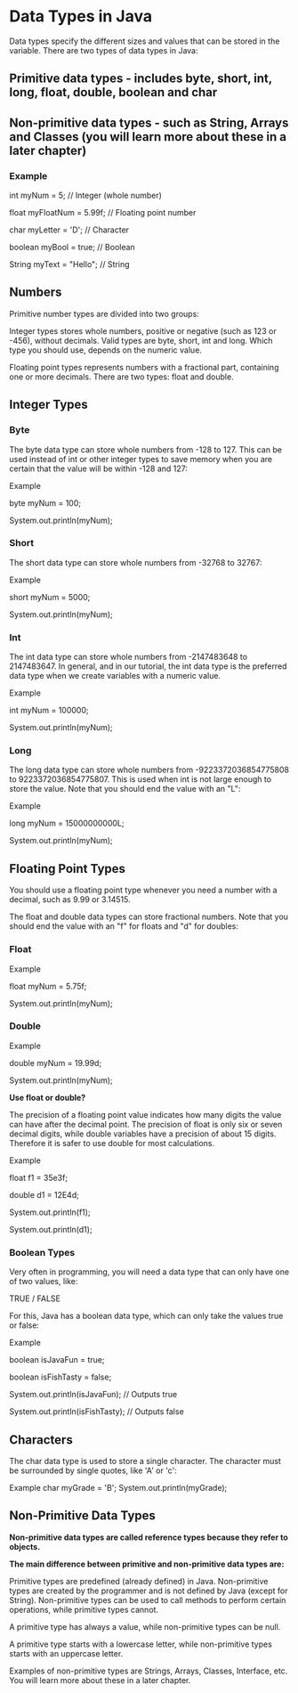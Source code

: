 # Data Types in Java
   Data types specify the different sizes and values that can be stored in the variable. 
   There are two types of data types in Java:

## Primitive data types - includes byte, short, int, long, float, double, boolean and char

## Non-primitive data types - such as String, Arrays and Classes (you will learn more about these in a later chapter)
### Example

int myNum = 5;               // Integer (whole number)

float myFloatNum = 5.99f;    // Floating point number

char myLetter = 'D';         // Character

boolean myBool = true;       // Boolean

String myText = "Hello";     // String

## Numbers

Primitive number types are divided into two groups:

Integer types stores whole numbers, positive or negative (such as 123 or -456), without decimals. Valid types are byte, short, int and long. Which type you should use, depends on the numeric value.

Floating point types represents numbers with a fractional part, containing one or more decimals.
There are two types: float and double.

## Integer Types

### Byte

The byte data type can store whole numbers from -128 to 127. This can be used instead of int or other integer types to save memory when you are certain that the value will be within -128 and 127:

Example

byte myNum = 100;

System.out.println(myNum);

### Short

The short data type can store whole numbers from -32768 to 32767:

Example

short myNum = 5000;

System.out.println(myNum);

### Int

The int data type can store whole numbers from -2147483648 to 2147483647. In general, and in our tutorial, the int data type is the preferred data type when we create variables with a numeric value.

Example

int myNum = 100000;

System.out.println(myNum);

### Long

The long data type can store whole numbers from -9223372036854775808 to 9223372036854775807. This is used when int is not large enough to store the value. Note that you should end the value with an "L":

Example

long myNum = 15000000000L;

System.out.println(myNum);

## Floating Point Types

You should use a floating point type whenever you need a number with a decimal, such as 9.99 or 3.14515.

The float and double data types can store fractional numbers. Note that you should end the value with an "f" for floats and "d" for doubles:

### Float

Example

float myNum = 5.75f;

System.out.println(myNum);

### Double

Example

double myNum = 19.99d;

System.out.println(myNum);

**Use float or double?** 

The precision of a floating point value indicates how many digits the value can have after the decimal point. The precision of float is only six or seven decimal digits, while double variables have a precision of about 15 digits. 
Therefore it is safer to use double for most calculations.

Example

float f1 = 35e3f;

double d1 = 12E4d;

System.out.println(f1);

System.out.println(d1);

### Boolean Types

Very often in programming, you will need a data type that can only have one of two values, like:


TRUE / FALSE

For this, Java has a boolean data type, which can only take the values true or false:

Example

boolean isJavaFun = true;

boolean isFishTasty = false;

System.out.println(isJavaFun);     // Outputs true

System.out.println(isFishTasty);   // Outputs false

## Characters
The char data type is used to store a single character. The character must be surrounded by single quotes, like 'A' or 'c':

Example
char myGrade = 'B';
System.out.println(myGrade);

## Non-Primitive Data Types

**Non-primitive data types are called reference types because they refer to objects.**

**The main difference between primitive and non-primitive data types are:**

Primitive types are predefined (already defined) in Java. Non-primitive types are created by the programmer and is not defined by Java (except for String).
Non-primitive types can be used to call methods to perform certain operations, while primitive types cannot.

A primitive type has always a value, while non-primitive types can be null.

A primitive type starts with a lowercase letter, while non-primitive types starts with an uppercase letter.

Examples of non-primitive types are Strings, Arrays, Classes, Interface, etc. You will learn more about these in a later chapter.
